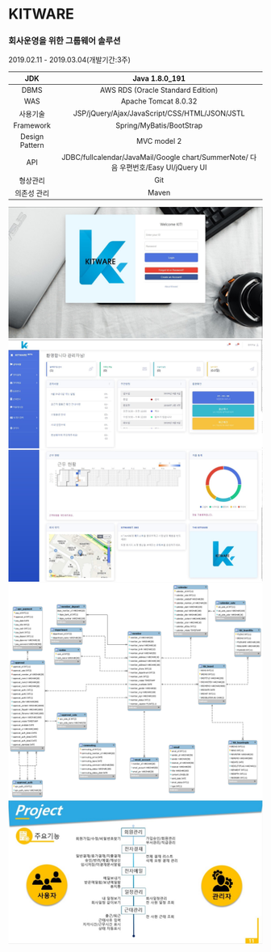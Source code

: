 <h1>KITWARE</h1>

<h3>회사운영을 위한 그룹웨어 솔루션</h3>
<p>2019.02.11 - 2019.03.04(개발기간:3주)</p>

| JDK | Java 1.8.0_191 | 
|:------:|:------:|
|   DBMS    |   AWS RDS (Oracle Standard Edition)    |
|   WAS    |   Apache Tomcat 8.0.32    |
|   사용기술    |   JSP/jQuery/Ajax/JavaScript/CSS/HTML/JSON/JSTL    |
|   Framework    |   Spring/MyBatis/BootStrap    |
|   Design Pattern    |   MVC model 2    |
|   API    |   JDBC/fullcalendar/JavaMail/Google chart/SummerNote/ 다음 우편번호/Easy UI/jQuery UI    |
|   형상관리    |   Git    |
|   의존성 관리    |   Maven    |


![login](./readmeImg/login.jpg)
![main1](./readmeImg/main1.jpg)
![main2](./readmeImg/main2.jpg)
![ERD](./readmeImg/ERD.png)
![Function](./readmeImg/function.jpg)
